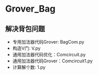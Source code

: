 # Grover_Bag
## 解决背包问题
- 专用加法器代码Grover: BagCom.py
- 构造V门: V.py
- 通用加法器代码优化：Comcircuit.py
- 通用加法器代码Grover：Comcircuit1.py
- 计算解个数: 1.py